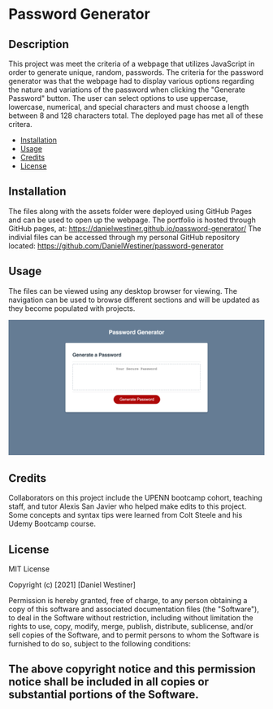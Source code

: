 # Password Generator
## Description
This project was meet the criteria of a webpage that utilizes JavaScript in order to generate unique, random, passwords.  The criteria for the password generator was that the webpage had to display various options regarding the nature and variations of the password when clicking the "Generate Password" button.  The user can select options to use uppercase, lowercase, numerical, and special characters and must choose a length between 8 and 128 characters total.  The deployed page has met all of these critera.

- [Installation](#installation)
- [Usage](#usage)
- [Credits](#credits)
- [License](#license)

## Installation
The files along with the assets folder were deployed using GitHub Pages and can be used to open up the webpage.  The portfolio is hosted through GitHub pages, at: https://danielwestiner.github.io/password-generator/  The indivial files can be accessed through my personal GitHub repository located: https://github.com/DanielWestiner/password-generator

## Usage
The files can be viewed using any desktop browser for viewing.
The navigation can be used to browse different sections and will be updated as they become populated with projects.

![Screenshot](assets/password-generator.png)

## Credits
Collaborators on this project include the UPENN bootcamp cohort, teaching staff, and tutor Alexis San Javier who helped make edits to this project.  Some concepts and syntax tips were learned from Colt Steele and his Udemy Bootcamp course.

## License
MIT License

Copyright (c) [2021] [Daniel Westiner]

Permission is hereby granted, free of charge, to any person obtaining a copy
of this software and associated documentation files (the "Software"), to deal
in the Software without restriction, including without limitation the rights
to use, copy, modify, merge, publish, distribute, sublicense, and/or sell
copies of the Software, and to permit persons to whom the Software is
furnished to do so, subject to the following conditions:

The above copyright notice and this permission notice shall be included in all
copies or substantial portions of the Software.
---